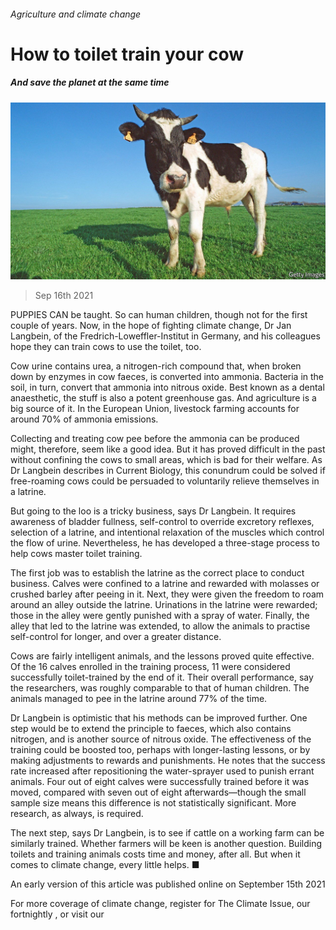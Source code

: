 ###### Agriculture and climate change

# How to toilet train your cow 

##### And save the planet at the same time 

![image](images/20210918_stp504.jpg) 

> Sep 16th 2021 

PUPPIES CAN be taught. So can human children, though not for the first couple of years. Now, in the hope of fighting climate change, Dr Jan Langbein, of the Fredrich-Loweffler-Institut in Germany, and his colleagues hope they can train cows to use the toilet, too.

Cow urine contains urea, a nitrogen-rich compound that, when broken down by enzymes in cow faeces, is converted into ammonia. Bacteria in the soil, in turn, convert that ammonia into nitrous oxide. Best known as a dental anaesthetic, the stuff is also a potent greenhouse gas. And agriculture is a big source of it. In the European Union, livestock farming accounts for around 70% of ammonia emissions.


Collecting and treating cow pee before the ammonia can be produced might, therefore, seem like a good idea. But it has proved difficult in the past without confining the cows to small areas, which is bad for their welfare. As Dr Langbein describes in Current Biology, this conundrum could be solved if free-roaming cows could be persuaded to voluntarily relieve themselves in a latrine.

But going to the loo is a tricky business, says Dr Langbein. It requires awareness of bladder fullness, self-control to override excretory reflexes, selection of a latrine, and intentional relaxation of the muscles which control the flow of urine. Nevertheless, he has developed a three-stage process to help cows master toilet training.

The first job was to establish the latrine as the correct place to conduct business. Calves were confined to a latrine and rewarded with molasses or crushed barley after peeing in it. Next, they were given the freedom to roam around an alley outside the latrine. Urinations in the latrine were rewarded; those in the alley were gently punished with a spray of water. Finally, the alley that led to the latrine was extended, to allow the animals to practise self-control for longer, and over a greater distance.

Cows are fairly intelligent animals, and the lessons proved quite effective. Of the 16 calves enrolled in the training process, 11 were considered successfully toilet-trained by the end of it. Their overall performance, say the researchers, was roughly comparable to that of human children. The animals managed to pee in the latrine around 77% of the time.

Dr Langbein is optimistic that his methods can be improved further. One step would be to extend the principle to faeces, which also contains nitrogen, and is another source of nitrous oxide. The effectiveness of the training could be boosted too, perhaps with longer-lasting lessons, or by making adjustments to rewards and punishments. He notes that the success rate increased after repositioning the water-sprayer used to punish errant animals. Four out of eight calves were successfully trained before it was moved, compared with seven out of eight afterwards—though the small sample size means this difference is not statistically significant. More research, as always, is required.

The next step, says Dr Langbein, is to see if cattle on a working farm can be similarly trained. Whether farmers will be keen is another question. Building toilets and training animals costs time and money, after all. But when it comes to climate change, every little helps. ■

An early version of this article was published online on September 15th 2021

For more coverage of climate change, register for The Climate Issue, our fortnightly , or visit our 

